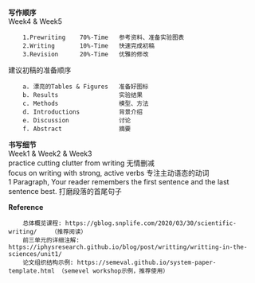 **写作顺序**    
Week4 & Week5   
```   
    1.Prewriting    70%-Time   参考资料、准备实验图表  
    2.Writing       10%-Time   快速完成初稿  
    3.Revision      20%-Time   优雅的修改  
```   
建议初稿的准备顺序       
```    
    a. 漂亮的Tables & Figures   准备好图标  
    b. Results                 实验结果    
    c. Methods                 模型、方法  
    d. Introductions           背景介绍  
    e. Discussion              讨论  
    f. Abstract                摘要  
```    
   
**书写细节**      
Week1 & Week2 & Week3    
practice cutting clutter from writing   无情删减    
focus on writing with strong, active verbs    专注主动语态的动词    
1 Paragraph, Your reader remembers the first sentence and the last sentence best.   打磨段落的首尾句子   
   
**Reference**       
```
    总体概览课程: https://gblog.snplife.com/2020/03/30/scientific-writing/    （推荐阅读）
    前三单元的详细注解: https://iphysresearch.github.io/blog/post/writting/writting-in-the-sciences/unit1/    
    论文组织结构示例: https://semeval.github.io/system-paper-template.html （semevel workshop示例，推荐使用）
```